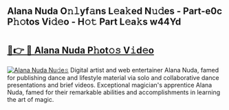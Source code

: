 ## Alana Nuda O𝚗𝚕yf𝚊ns L𝚎a𝚔ed N𝚞𝚍es - Part-e0c P𝚑𝚘tos Vi𝚍𝚎o - H𝚘𝚝 Part L𝚎a𝚔s w44Yd

# <h2><a href="http://kfdrven.oniu.top/?m=Alana+Nuda">🔗👉 🔴 Alana Nuda P𝚑ot𝚘𝚜 V𝚒d𝚎o</a></h2>

[![Alana Nuda Nu𝚍e𝚜](https://i.imgur.com/0qMVB7G.gif)](http://kfdrven.oniu.top/?m=Alana+Nuda)
Digital artist and web entertainer Alana Nuda, famed for publishing dance and lifestyle material via solo and collaborative dance presentations and brief videos. Exceptional magician's apprentice Alana Nuda, famed for their remarkable abilities and accomplishments in learning the art of magic.  
